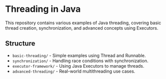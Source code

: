 # Threading in Java
This repository contains various examples of Java threading, covering basic thread creation, synchronization, and advanced concepts using Executors.

## Structure
- `basic-threading/` - Simple examples using Thread and Runnable.
- `synchronization/` - Handling race conditions with synchronization.
- `executor-framework/` - Using Java Executors to manage threads.
- `advanced-threading/` - Real-world multithreading use cases.